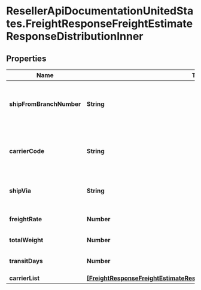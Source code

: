 # ResellerApiDocumentationUnitedStates.FreightResponseFreightEstimateResponseDistributionInner

## Properties

Name | Type | Description | Notes
------------ | ------------- | ------------- | -------------
**shipFromBranchNumber** | **String** | The ID of the warehouse the line item will ship from. | [optional] 
**carrierCode** | **String** | The code for the shipping carrier for the line item. | [optional] 
**shipVia** | **String** | The name of the shipping carrier. | [optional] 
**freightRate** | **Number** | Estimated freight charge. | [optional] 
**totalWeight** | **Number** | Total weight. | [optional] 
**transitDays** | **Number** | Number of transit days. | [optional] 
**carrierList** | [**[FreightResponseFreightEstimateResponseDistributionInnerCarrierListInner]**](FreightResponseFreightEstimateResponseDistributionInnerCarrierListInner.md) |  | [optional] 


